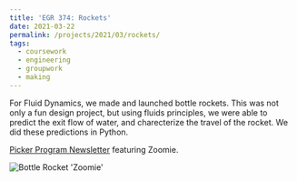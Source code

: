 ```yaml
---
title: 'EGR 374: Rockets'
date: 2021-03-22
permalink: /projects/2021/03/rockets/
tags:
  - coursework
  - engineering
  - groupwork
  - making
---
```


For Fluid Dynamics, we made and launched bottle rockets. This was not only a fun design project, but using fluids principles, we were able to predict the exit flow of water, and charecterize the travel of the rocket. We did these predictions in Python. 

[Picker Program Newsletter](https://mailchi.mp/8772ceafcd0e/picker-engineering-program-newsletter-1673964) featuring Zoomie.

<img src="/images/IMG_20210322_093659.jpg"
     alt="Bottle Rocket 'Zoomie'" /> 